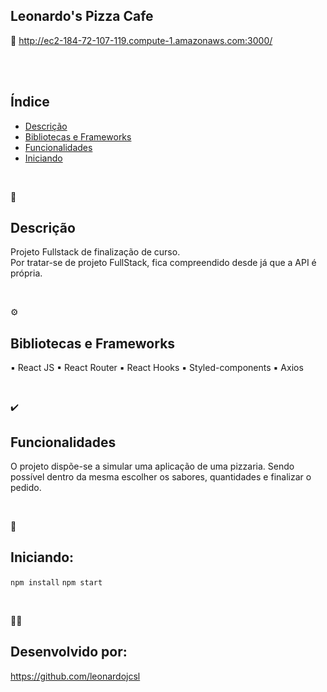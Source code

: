 ## Leonardo's Pizza Cafe


 🔗 http://ec2-184-72-107-119.compute-1.amazonaws.com:3000/


 <br /> <br />
 
##  Índice 

* [Descrição](#descrição)
* [Bibliotecas e Frameworks](#bibliotecas-e-frameworks)
* [Funcionalidades](#funcionalidades)
* [Iniciando](#para-rodar)

 <br />
 
💬
## Descrição 

Projeto Fullstack de finalização de curso.  <br />
Por tratar-se de projeto FullStack, fica compreendido desde já que a API é própria.

 <br />
 
⚙️
## Bibliotecas e Frameworks

▪ React JS
▪ React Router
▪ React Hooks
▪ Styled-components
▪ Axios


 <br />
 
✔️
## Funcionalidades

O projeto dispõe-se a simular uma aplicação de uma pizzaria. Sendo possível dentro da mesma escolher os sabores, quantidades e finalizar o pedido.

 <br /> 

 
🔧
## Iniciando:
``` npm install ```
``` npm start ```

 <br />
 
👩‍💻
## Desenvolvido por:

https://github.com/leonardojcsl





